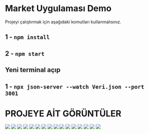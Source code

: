 # Market Uygulaması Demo

Projeyi çalıştırmak için aşağıdaki komutları kullanmalısınız.
## 1 -  `npm install`
## 2 -  `npm start`

## Yeni terminal açıp
## 1 -  `npx json-server --watch Veri.json --port 3001`

# PROJEYE AİT GÖRÜNTÜLER
<img src="Screens/1.png">  
<img src="Screens/2.png">  
<img src="Screens/3.png">  
<img src="Screens/4.png">  
<img src="Screens/5.png">  
<img src="Screens/6.png">  
<img src="Screens/7.png">  
<img src="Screens/8.png">  
<img src="Screens/9.png">  
<img src="Screens/10.png">  
<img src="Screens/11.png">  
<img src="Screens/12.png">  
<img src="Screens/13.png">  
<img src="Screens/14.png">  
<img src="Screens/15.png">  
<img src="Screens/16.png">  
